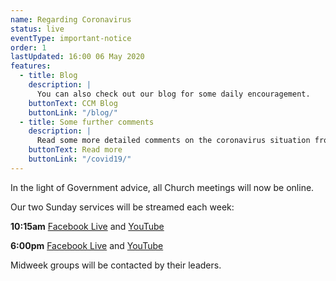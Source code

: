 ```yaml
---
name: Regarding Coronavirus
status: live
eventType: important-notice
order: 1
lastUpdated: 16:00 06 May 2020
features:
  - title: Blog
    description: |
      You can also check out our blog for some daily encouragement.
    buttonText: CCM Blog
    buttonLink: "/blog/"
  - title: Some further comments
    description: |
      Read some more detailed comments on the coronavirus situation from Matt Fuller.
    buttonText: Read more
    buttonLink: "/covid19/"
---
```


In the light of Government advice, all Church meetings will now be online.

Our two Sunday services will be streamed each week:

**10:15am** [Facebook Live](https://www.facebook.com/christchurch.mayfair.1) and <a id="youtube-stream-morning" href="https://youtu.be/oaH8hW2RlyI" data-service-date="2020-05-10">YouTube</a>

**6:00pm** [Facebook Live](https://www.facebook.com/christchurch.mayfair.1) and <a id="youtube-stream-evening" href="https://youtu.be/bX_l0fgUd5Y" data-service-date="2020-05-10">YouTube</a>

Midweek groups will be contacted by their leaders.

<script type="text/javascript">
/* When the YouTube links for the following week's streams have not yet been updated, point them to the YouTube channel page */
const IS_SUMMER_TIME = true;
const YOUTUBE_CHANNEL_URL =
  "https://www.youtube.com/channel/UC_64p-NNiMF5DXoxhHE1Cgw";

const isLinkStale = (serviceDate, cutoffHour, cutoffMinute) =>
  new Date() >
  new Date(
    `${serviceDate}T${cutoffHour}:${cutoffMinute}:00+${
      IS_SUMMER_TIME ? "01" : "00"
    }:00`
  );

const morningStreamLinkElement = document.getElementById(
  "youtube-stream-morning"
);
const eveningStreamLinkElement = document.getElementById(
  "youtube-stream-evening"
);

if (isLinkStale(morningStreamLinkElement.dataset.serviceDate, 12, 30)) {
  morningStreamLinkElement.href = YOUTUBE_CHANNEL_URL;
}

if (isLinkStale(eveningStreamLinkElement.dataset.serviceDate, 20, 15)) {
  eveningStreamLinkElement.href = YOUTUBE_CHANNEL_URL;
}
</script>
